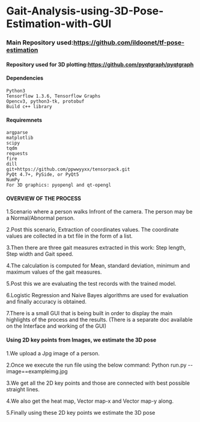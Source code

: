 #   Gait-Analysis-using-3D-Pose-Estimation-with-GUI

### Main Repository used:https://github.com/ildoonet/tf-pose-estimation

#### Repository used for 3D plotting:https://github.com/pyqtgraph/pyqtgraph

#### Dependencies
    Python3
    Tensorflow 1.3.6, Tensorflow Graphs
    Opencv3, python3-tk, protobuf
    Build c++ library 

#### Requiremnets
    argparse
    matplotlib
    scipy
    tqdm
    requests
    fire
    dill
    git+https://github.com/ppwwyyxx/tensorpack.git
    PyQt 4.7+, PySide, or PyQt5
    NumPy
    For 3D graphics: pyopengl and qt-opengl

#### OVERVIEW OF THE PROCESS
1.Scenario where a person walks Infront of the camera. The person may be a Normal/Abnormal person. 

2.Post this scenario, Extraction of coordinates values. The coordinate values are collected in a txt file in the form of a list.

3.Then there are three gait measures extracted in this work: Step length, Step width and Gait speed.

4.The calculation is computed for Mean, standard deviation, minimum and maximum values of the gait measures.

5.Post this we are evaluating the test records with the trained model. 

6.Logistic Regression and Naive Bayes algorithms are used for evaluation and finally accuracy is obtained.

7.There is a small GUI that is being built in order to display the main highlights of the process and the results. (There is a separate doc available on the Interface and working of the GUI)

#### Using 2D key points from Images, we estimate the 3D pose
1.We upload a Jpg image of a person.

2.Once we execute the run file using the below command:
Python run.py --image==exampleimg.jpg

3.We get all the 2D key points and those are connected with best possible straight lines. 

4.We also get the heat map, Vector map-x and Vector map-y along.

5.Finally using these 2D key points we estimate the 3D pose
